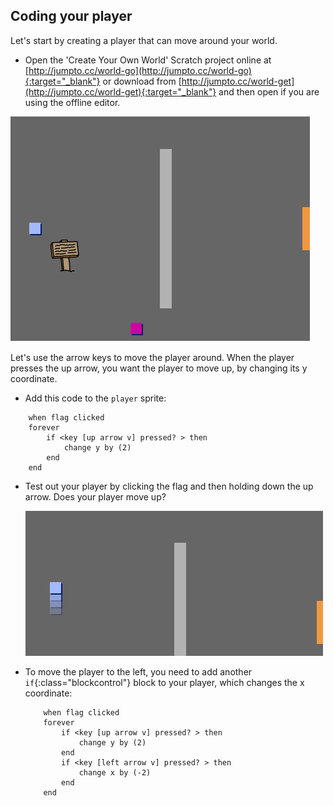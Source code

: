 ## Coding your player

Let's start by creating a player that can move around your world.

+ Open the 'Create Your Own World' Scratch project online at [http://jumpto.cc/world-go](http://jumpto.cc/world-go){:target="_blank"} or download from [http://jumpto.cc/world-get](http://jumpto.cc/world-get){:target="_blank"} and then open if you are using the offline editor.

![screenshot](images/world-starter.png)

Let's use the arrow keys to move the player around. When the player presses the up arrow, you want the player to move up, by changing its y coordinate.

+ Add this code to the `player` sprite:

```blocks
	when flag clicked
	forever
		if <key [up arrow v] pressed? > then
			change y by (2)
		end
	end
```

+ Test out your player by clicking the flag and then holding down the up arrow. Does your player move up?

	![screenshot](images/world-up.png)

+ To move the player to the left, you need to add another `if`{:class="blockcontrol"} block to your player, which changes the x coordinate:

	```blocks
		when flag clicked
		forever
			if <key [up arrow v] pressed? > then
				change y by (2)
			end
			if <key [left arrow v] pressed? > then
				change x by (-2)
			end
		end
	```
